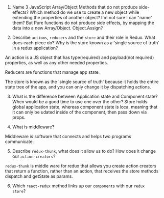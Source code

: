 1.  Name 3 JavaScript Array/Object Methods that do not produce side-effects? Which method do we use to create a new object while extending the properties of another object?
I'm not sure I can "name" them? But Pure functions do not produce side effects, by mapping the data into a new Array/Object.
Object.Assign?



2.  Describe `actions`, `reducers` and the `store` and their role in Redux. What does each piece do? Why is the store known as a 'single source of truth' in a redux application?

An action is a JS object that has type(required) and payload(not required) properties, as well as any other needed properties. 

Reducers are functions that manage app state.

The store is known as the 'single source of truth' because it holds the entire state tree of the app, and you can only change it by dispatching actions.


3.  What is the difference between Application state and Component state? When would be a good time to use one over the other?
Store holds global application state, whereas component state is loca, meaning that it can only be udated inside of the component, then pass down via props.


4.  What is middleware? 

Middleware is software that connects and helps two programs communicate.

5.  Describe `redux-thunk`, what does it allow us to do? How does it change our `action-creators`?

`redux-thunk` is middle ware for redux that allows you create action creators that return a function, rather than an action, that receives the store methods dispatch and getState as params.

6.  Which `react-redux` method links up our `components` with our `redux store`?
